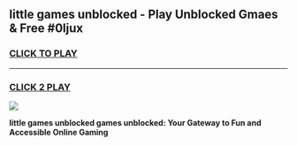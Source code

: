 
## little games unblocked - Play Unblocked Gmaes & Free #0ljux
<h3>
<a href="https://news.freeplayer.one?title=little_games_unblocked&ref=24F">CLICK TO PLAY</a></h3>
<hr>

<h3>
<a href="https://news.freeplayer.one?title=little_games_unblocked&ref=24F">CLICK 2 PLAY</a>
  
</h3>

<a href="https://news.freeplayer.one?title=little_games_unblocked&ref=24F/"><img src="https://clearcache.store/games.png"></a>


**little games unblocked games unblocked: Your Gateway to Fun and Accessible Online Gaming**

